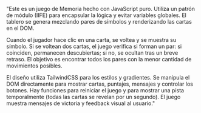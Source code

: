 "Este es un juego de Memoria hecho con JavaScript puro. Utiliza un patrón de módulo (IIFE) para encapsular la lógica y evitar variables globales. El tablero se genera mezclando pares de símbolos y renderizando las cartas en el DOM.

Cuando el jugador hace clic en una carta, se voltea y se muestra su símbolo. Si se voltean dos cartas, el juego verifica si forman un par: si coinciden, permanecen descubiertas; si no, se ocultan tras un breve retraso. El objetivo es encontrar todos los pares con la menor cantidad de movimientos posibles.

El diseño utiliza TailwindCSS para los estilos y gradientes. Se manipula el DOM directamente para mostrar cartas, puntajes, mensajes y controlar los botones. Hay funciones para reiniciar el juego y para mostrar una pista temporalmente (todas las cartas se revelan por un segundo). El juego muestra mensajes de victoria y feedback visual al usuario." 